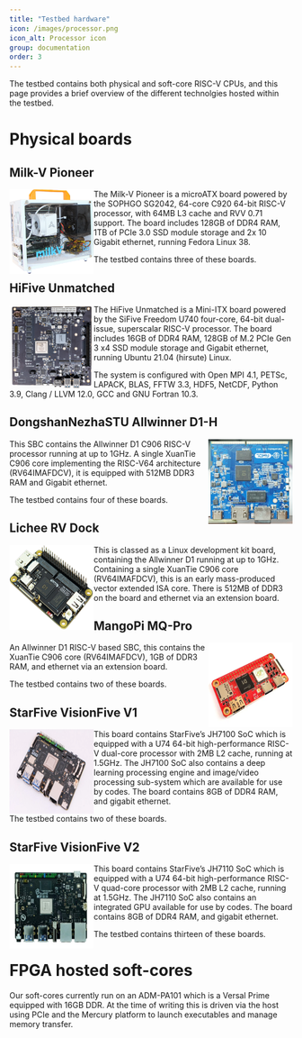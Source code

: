 ```yaml
---
title: "Testbed hardware"
icon: /images/processor.png
icon_alt: Processor icon
group: documentation
order: 3
---
```


The testbed contains both physical and soft-core RISC-V CPUs, and this page provides a brief overview of the different technolgies hosted within the testbed.

# Physical boards

## Milk-V Pioneer
<img src="/images/milk-v-box-angle.png" width="150" height="150" align="left"/>
The Milk-V Pioneer is a microATX board powered by the SOPHGO SG2042, 64-core C920 64-bit RISC-V processor, with 64MB L3 cache and RVV 0.71 support. The board includes 128GB of DDR4 RAM, 1TB of PCIe 3.0 SSD module storage and 2x 10 Gigabit ethernet, running Fedora Linux 38. 

The testbed contains three of these boards. 

## HiFive Unmatched
<img src="/images/HiFive_unmatched.jpg" width="150" height="150" align="left"/>
The HiFive Unmatched is a Mini-ITX board powered by the SiFive Freedom U740 four-core, 64-bit dual-issue, superscalar RISC-V processor. The board includes 16GB of DDR4 RAM, 128GB of M.2 PCIe Gen 3 x4 SSD module storage and Gigabit ethernet, running Ubuntu 21.04 (hirsute) Linux. 

The system is configured with Open MPI 4.1, PETSc, LAPACK, BLAS, FFTW 3.3, HDF5, NetCDF, Python 3.9, Clang / LLVM 12.0, GCC and  GNU Fortran 10.3. 

## DongshanNezhaSTU Allwinner D1-H
<img src="/images/DongshanNezhaSTU.png" width="150" height="150" align="right"/>
This SBC contains the Allwinner D1 C906 RISC-V processor running at up to 1GHz. A single XuanTie C906 core implementing the RISC-V64 architecture (RV64IMAFDCV), it is equipped with 512MB DDR3 RAM and Gigabit ethernet. 

The testbed contains four of these boards. 

## Lichee RV Dock
<img src="/images/RV-Dock.jpg" width="150" height="150" align="left"/>
This is classed as a Linux development kit board, containing the Allwinner D1 running at up to 1GHz. Containing a single XuanTie C906 core (RV64IMAFDCV), this is an early mass-produced vector extended ISA core. There is 512MB of DDR3 on the board and ethernet via an extension board.

## MangoPi MQ-Pro
<img src="/images/MangoPi.webp" width="150" height="150" align="right"/>
An Allwinner D1 RISC-V based SBC, this contains the  XuanTie C906 core (RV64IMAFDCV), 1GB of DDR3 RAM, and ethernet via an extension board.

The testbed contains two of these boards.

## StarFive VisionFive V1
<img src="/images/VisionFive-V1.webp" width="150" height="150" align="left"/>
This board contains StarFive’s JH7100 SoC which is equipped with a U74 64-bit high-performance RISC-V dual-core processor with 2MB L2 cache, running at 1.5GHz. The JH7100 SoC also contains a deep learning processing engine and image/video processing sub-system which are available for use by codes. The board contains 8GB of DDR4 RAM, and gigabit ethernet.

The testbed contains two of these boards.

## StarFive VisionFive V2
<img src="/images/visionfive2.jpg" width="150" height="150" align="left"/>
This board contains StarFive’s JH7110 SoC which is equipped with a U74 64-bit high-performance RISC-V quad-core processor with 2MB L2 cache, running at 1.5GHz. The JH7110 SoC also contains an integrated GPU available for use by codes. The board contains 8GB of DDR4 RAM, and gigabit ethernet.

The testbed contains thirteen of these boards.

# FPGA hosted soft-cores

Our soft-cores currently run on an ADM-PA101 which is a Versal Prime equipped with 16GB DDR. At the time of writing this is driven via the host using PCIe and the Mercury platform to launch executables and manage memory transfer.
